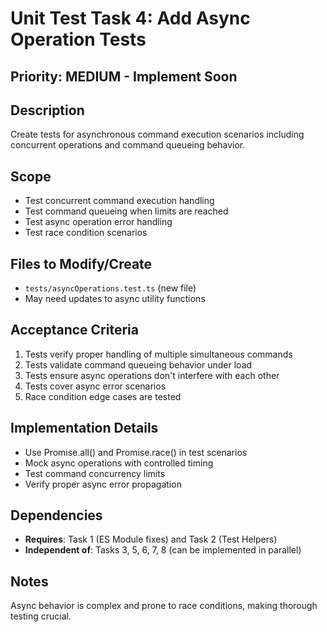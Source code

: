 # Unit Test Task 4: Add Async Operation Tests

## Priority: MEDIUM - Implement Soon

## Description

Create tests for asynchronous command execution scenarios including concurrent operations and command queueing behavior.

## Scope

- Test concurrent command execution handling
- Test command queueing when limits are reached
- Test async operation error handling
- Test race condition scenarios

## Files to Modify/Create

- `tests/asyncOperations.test.ts` (new file)
- May need updates to async utility functions

## Acceptance Criteria

1. Tests verify proper handling of multiple simultaneous commands
2. Tests validate command queueing behavior under load
3. Tests ensure async operations don't interfere with each other
4. Tests cover async error scenarios
5. Race condition edge cases are tested

## Implementation Details

- Use Promise.all() and Promise.race() in test scenarios
- Mock async operations with controlled timing
- Test command concurrency limits
- Verify proper async error propagation

## Dependencies

- **Requires**: Task 1 (ES Module fixes) and Task 2 (Test Helpers)
- **Independent of**: Tasks 3, 5, 6, 7, 8 (can be implemented in parallel)

## Notes

Async behavior is complex and prone to race conditions, making thorough testing crucial.
